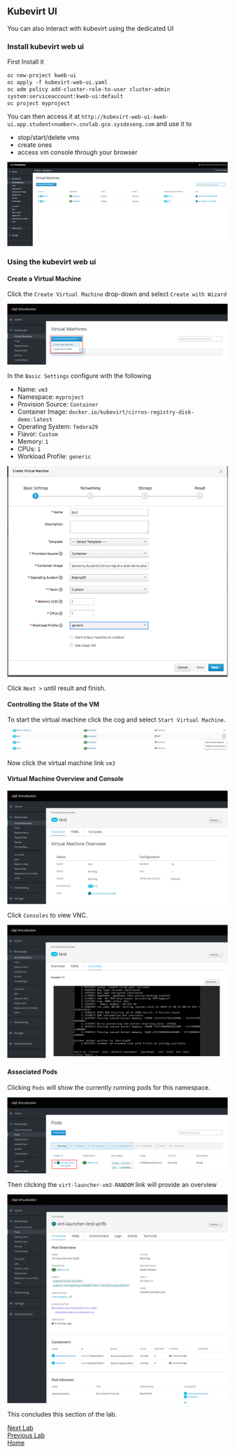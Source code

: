 ## Kubevirt UI

You can also interact with kubevirt using the dedicated UI

### Install kubevirt web ui
First Install it

```
oc new-project kweb-ui
oc apply -f kubevirt-web-ui.yaml
oc adm policy add-cluster-role-to-user cluster-admin system:serviceaccount:kweb-ui:default
oc project myproject
```

You can then access it at `http://kubevirt-web-ui-kweb-ui.app.student<number>.cnvlab.gce.sysdeseng.com` and use it to 

- stop/start/delete vms
- create ones
- access vm console through your browser

![kubevirt-ui](images/ui.png)


### Using the kubevirt web ui 

#### Create a Virtual Machine

Click the `Create Virtual Machine` drop-down and select `Create with Wizard`

![create virtual machine wizard](images/new_vm_wizard.png)


In the `Basic Settings` configure with the following

- Name: `vm3`
- Namespace: `myproject`
- Provision Source: `Container`
- Container Image: `docker.io/kubevirt/cirros-registry-disk-demo:latest`
- Operating System: `fedora29`
- Flavor: `Custom`
- Memory: `1`
- CPUs: `1`
- Workload Profile: `generic`

![create virtual machine wizard](images/basic_settings.png)

Click `Next >` until result and finish.

#### Controlling the State of the VM

To start the virtual machine click the cog and select `Start Virtual Machine`.

![start vm](images/start_vm.png)


Now click the virtual machine link `vm3`

#### Virtual Machine Overview and Console

![overview](images/overview.png)

Click `Consoles` to view VNC.

![overview](images/vm_console.png)

#### Associated Pods

Clicking `Pods` will show the currently running pods for this namespace.

![pods](images/pods.png)

Then clicking the `virt-launcher-vm3-RANDOM` link will provide an overview

![pods](images/pod_overview.png)

This concludes this section of the lab.

[Next Lab](../lab10/lab10.md)\
[Previous Lab](../lab8/lab8.md)\
[Home](../../README.md)
